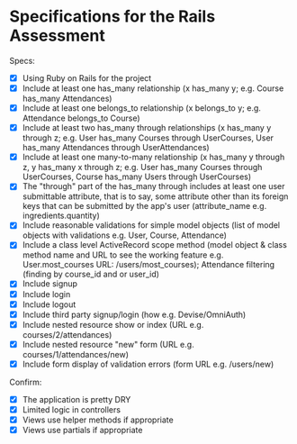 # Specifications for the Rails Assessment

Specs:
- [x] Using Ruby on Rails for the project
- [x] Include at least one has_many relationship (x has_many y; e.g. Course has_many Attendances) 
- [x] Include at least one belongs_to relationship (x belongs_to y; e.g. Attendance belongs_to Course)
- [x] Include at least two has_many through relationships (x has_many y through z; e.g. User has_many Courses through UserCourses, User has_many Attendances through UserAttendances)
- [x] Include at least one many-to-many relationship (x has_many y through z, y has_many x through z; e.g. User has_many Courses through UserCourses, Course has_many Users through UserCourses)
- [x] The "through" part of the has_many through includes at least one user submittable attribute, that is to say, some attribute other than its foreign keys that can be submitted by the app's user (attribute_name e.g. ingredients.quantity)
- [x] Include reasonable validations for simple model objects (list of model objects with validations e.g. User, Course, Attendance)
- [x] Include a class level ActiveRecord scope method (model object & class method name and URL to see the working feature e.g. User.most_courses URL: /users/most_courses); Attendance filtering (finding by course_id and or user_id)
- [x] Include signup
- [x] Include login
- [x] Include logout
- [x] Include third party signup/login (how e.g. Devise/OmniAuth)
- [x] Include nested resource show or index (URL e.g. courses/2/attendances)
- [x] Include nested resource "new" form (URL e.g. courses/1/attendances/new)
- [x] Include form display of validation errors (form URL e.g. /users/new)

Confirm:
- [x] The application is pretty DRY
- [x] Limited logic in controllers
- [x] Views use helper methods if appropriate
- [x] Views use partials if appropriate